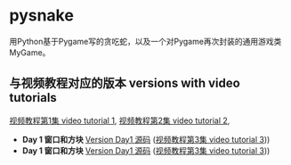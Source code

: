 # pysnake

用Python基于Pygame写的贪吃蛇，以及一个对Pygame再次封装的通用游戏类MyGame。

## 与视频教程对应的版本 versions with video tutorials

[视频教程第1集 video tutorial 1](http://v.youku.com/v_show/id_XMTYzMzg5MzQ0NA==.html),
[视频教程第2集 video tutorial 2](http://v.youku.com/v_show/id_XMTYzNTU0ODA5Mg==.html),

- **Day 1 窗口和方块** [Version Day1 源码](https://github.com/archtaurus/pysnake/tree/day1)
([视频教程第3集 video tutorial 3](http://v.youku.com/v_show/id_XMTYzNzQ5MTgxNg==.html)))
- **Day 1 窗口和方块** [Version Day1 源码](https://github.com/archtaurus/pysnake/tree/day1)
([视频教程第3集 video tutorial 3](http://v.youku.com/v_show/id_XMTYzNzQ5MTgxNg==.html)))